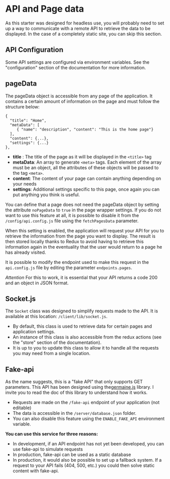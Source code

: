 # API and Page data

As this starter was designed for headless use, you will probably need to set up a way to communicate with a remote API to retrieve the data to be displayed. In the case of a completely static site, you can skip this section.

## API Configuration

Some API settings are configured via environment variables. See the "configuration" section of the documentation for more information. 


## pageData

The pageData object is accessible from any page of the application. It contains a certain amount of information on the page and must follow the structure below: 

    {  
      "title": "Home",
      "metaData": [  
	     { "name": "description", "content": "This is the home page"}  
	  ],
	  "content": {...},
	  "settings": {...} 
    },

- **title** : The title of the page as it will be displayed in the `<title>` tag 
- **metaData**: An array to generate `<meta>` tags. Each element of the array must be an object, all the attributes of these objects will be passed to the tag `<meta>`.
- **content**: The content of your page can contain anything depending on your needs
- **settings**: Additional settings specific to this page, once again you can put anything you think is useful. 

You can define that a page does not need the pageData object by setting the attribute `noPageData` to `true` in the page wrapper settings. If you do not want to use this feature at all, it is possible to disable it from the `/config/api.config.js` file using the `fetchPagesData` parameter.

When this setting is enabled, the application will request your API for you to retrieve the information from the page you want to display.
The result is then stored locally thanks to Redux to avoid having to retrieve this information again in the eventuality that the user
would return to a page he has already visited.

It is possible to modify the endpoint used to make this request in the `api.config.js` file by editing the parameter `endpoints.pages`.

*Attention* For this to work, it is essential that your API returns a code 200 and an object in JSON format. 

## Socket.js

The `Socket` class was designed to simplify requests made to the API. It is available at this location: `/client/lib/socket.js`.

- By default, this class is used to retrieve data for certain pages and application settings.
- An instance of this class is also accessible from the redux actions (see the "store" section of the documentation).
- It is up to you to update this class to allow it to handle all the requests you may need from a single location. 


## Fake-api

As the name suggests, this is a "fake API" that only supports GET parameters. This API has been designed using the[germaine.js](https://github.com/chuck-durst/germaine) library. I invite you to read the doc of this library to understand how it works.

- Requests are made on the `/fake-api` endpoint of your application (not editable)
- The data is accessible in the `/server/database.json` folder. 
- You can also disable this feature using the `ENABLE_FAKE_API` environment variable. 

**You can use this service for three reasons:**
- In development, if an API endpoint has not yet been developed, you can use fake-api to simulate requests
- In production, fake-api can be used as a static database 
- In production, it would also be possible to set up a fallback system. If a request to your API fails (404, 500, etc.) you could then solve static content with fake-api.


